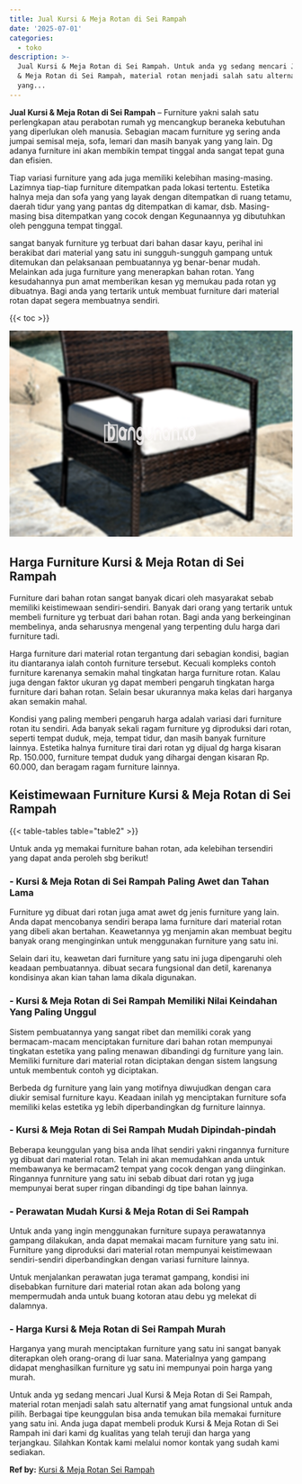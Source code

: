 ```yaml
---
title: Jual Kursi & Meja Rotan di Sei Rampah
date: '2025-07-01'
categories:
  - toko
description: >-
  Jual Kursi & Meja Rotan di Sei Rampah. Untuk anda yg sedang mencari Jual Kursi
  & Meja Rotan di Sei Rampah, material rotan menjadi salah satu alternatif
  yang...
---
```


**Jual Kursi & Meja Rotan di Sei Rampah** – Furniture yakni salah satu perlengkapan atau perabotan rumah yg mencangkup beraneka kebutuhan yang diperlukan oleh manusia. Sebagian macam furniture yg sering anda jumpai semisal meja, sofa, lemari dan masih banyak yang yang lain. Dg adanya furniture ini akan membikin tempat tinggal anda sangat tepat guna dan efisien.

Tiap variasi furniture yang ada juga memiliki kelebihan masing-masing. Lazimnya tiap-tiap furniture ditempatkan pada lokasi tertentu. Estetika halnya meja dan sofa yang yang layak dengan ditempatkan di ruang tetamu, daerah tidur yang yang pantas dg ditempatkan di kamar, dsb. Masing-masing bisa ditempatkan yang cocok dengan Kegunaannya yg dibutuhkan oleh pengguna tempat tinggal.

sangat banyak furniture yg terbuat dari bahan dasar kayu, perihal ini berakibat dari material yang satu ini sungguh-sungguh gampang untuk ditemukan dan pelaksanaan pembuatannya yg benar-benar mudah. Melainkan ada juga furniture yang menerapkan bahan rotan. Yang kesudahannya pun amat memberikan kesan yg memukau pada rotan yg dibuatnya. Bagi anda yang tertarik untuk membuat furniture dari material rotan dapat segera membuatnya sendiri.

{{< toc >}}

![Jual Kursi & Meja Rotan di Sei Rampah](/images/kursi-meja-rotan-murah03.png)

## Harga Furniture Kursi & Meja Rotan di Sei Rampah

Furniture dari bahan rotan sangat banyak dicari oleh masyarakat sebab memiliki keistimewaan sendiri-sendiri. Banyak dari orang yang tertarik untuk membeli furniture yg terbuat dari bahan rotan. Bagi anda yang berkeinginan membelinya, anda seharusnya mengenal yang terpenting dulu harga dari furniture tadi.

Harga furniture dari material rotan tergantung dari sebagian kondisi, bagian itu diantaranya ialah contoh furniture tersebut. Kecuali kompleks contoh furniture karenanya semakin mahal tingkatan harga furniture rotan. Kalau juga dengan faktor ukuran yg dapat memberi pengaruh tingkatan harga furniture dari bahan rotan. Selain besar ukurannya maka kelas dari harganya akan semakin mahal.

Kondisi yang paling memberi pengaruh harga adalah variasi dari furniture rotan itu sendiri. Ada banyak sekali ragam furniture yg diproduksi dari rotan, seperti tempat duduk, meja, tempat tidur, dan masih banyak furniture lainnya. Estetika halnya furniture tirai dari rotan yg dijual dg harga kisaran Rp. 150.000, furniture tempat duduk yang dihargai dengan kisaran Rp. 60.000, dan beragam ragam furniture lainnya.

## Keistimewaan Furniture Kursi & Meja Rotan di Sei Rampah

{{< table-tables table="table2" >}}

Untuk anda yg memakai furniture bahan rotan, ada kelebihan tersendiri yang dapat anda peroleh sbg berikut!

### \- Kursi & Meja Rotan di Sei Rampah Paling Awet dan Tahan Lama

Furniture yg dibuat dari rotan juga amat awet dg jenis furniture yang lain. Anda dapat mencobanya sendiri berapa lama furniture dari material rotan yang dibeli akan bertahan. Keawetannya yg menjamin akan membuat begitu banyak orang menginginkan untuk menggunakan furniture yang satu ini.

Selain dari itu, keawetan dari furniture yang satu ini juga dipengaruhi oleh keadaan pembuatannya. dibuat secara fungsional dan detil, karenanya kondisinya akan kian tahan lama dikala digunakan.

### \- Kursi & Meja Rotan di Sei Rampah Memiliki Nilai Keindahan Yang Paling Unggul

Sistem pembuatannya yang sangat ribet dan memiliki corak yang bermacam-macam menciptakan furniture dari bahan rotan mempunyai tingkatan estetika yang paling menawan dibandingi dg furniture yang lain. Memiliki furniture dari material rotan diciptakan dengan sistem langsung untuk membentuk contoh yg diciptakan.

Berbeda dg furniture yang lain yang motifnya diwujudkan dengan cara diukir semisal furniture kayu. Keadaan inilah yg menciptakan furniture sofa memiliki kelas estetika yg lebih diperbandingkan dg furniture lainnya.

### \- Kursi & Meja Rotan di Sei Rampah Mudah Dipindah-pindah

Beberapa keunggulan yang bisa anda lihat sendiri yakni ringannya furniture yg dibuat dari material rotan. Telah ini akan memudahkan anda untuk membawanya ke bermacam2 tempat yang cocok dengan yang diinginkan. Ringannya funrniture yang satu ini sebab dibuat dari rotan yg juga mempunyai berat super ringan dibandingi dg tipe bahan lainnya.

### \- Perawatan Mudah Kursi & Meja Rotan di Sei Rampah

Untuk anda yang ingin menggunakan furniture supaya perawatannya gampang dilakukan, anda dapat memakai macam furniture yang satu ini. Furniture yang diproduksi dari material rotan mempunyai keistimewaan sendiri-sendiri diperbandingkan dengan variasi furniture lainnya.

Untuk menjalankan perawatan juga teramat gampang, kondisi ini disebabkan furniture dari material rotan akan ada bolong yang mempermudah anda untuk buang kotoran atau debu yg melekat di dalamnya.

### \- Harga Kursi & Meja Rotan di Sei Rampah Murah

Harganya yang murah menciptakan furniture yang satu ini sangat banyak diterapkan oleh orang-orang di luar sana. Materialnya yang gampang didapat menghasilkan furniture yg satu ini mempunyai poin harga yang murah.

Untuk anda yg sedang mencari Jual Kursi & Meja Rotan di Sei Rampah, material rotan menjadi salah satu alternatif yang amat fungsional untuk anda pilih. Berbagai tipe keunggulan bisa anda temukan bila memakai furniture yang satu ini. Anda juga dapat membeli produk Kursi & Meja Rotan di Sei Rampah ini dari kami dg kualitas yang telah teruji dan harga yang terjangkau. Silahkan Kontak kami melalui nomor kontak yang sudah kami sediakan.

**Ref by:** [Kursi & Meja Rotan Sei Rampah](https://id.wikipedia.org/wiki/Kursi)
